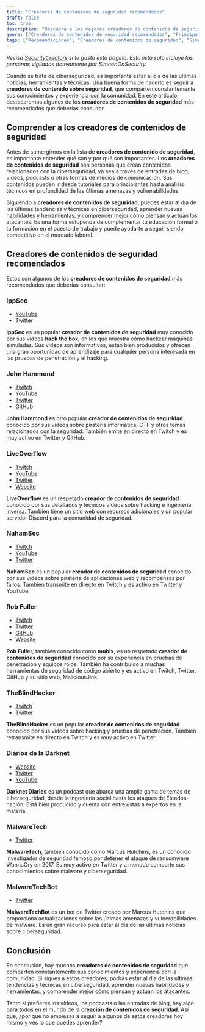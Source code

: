 ```yaml
---
title: "Creadores de contenidos de seguridad recomendados"
draft: false
toc: true
description: "Descubra a los mejores creadores de contenidos de seguridad seleccionados por SimeonOnSecurity. Desde ippSec hasta John Hammond, LiveOverflow, NahamSec, Rob Fuller y TheBlindHacker, estos expertos le ofrecen lo último en este campo a través de sus diversas plataformas, como YouTube, Twitch, Twitter, GitHub y sitios web. Mantente al día y profundiza tus conocimientos con los mejores del sector."
genre: ["Creadores de contenidos de seguridad recomendados", "Principales creadores de contenidos de seguridad", "Mejores influyentes en ciberseguridad", "Expertos creadores de seguridad", "Creadores de seguridad de primera categoría", "Recomendaciones de SimeonOnSecurity", "ippSec y otros creadores de seguridad", "John Hammond y otros creadores influyentes", "LiveOverflow y otros creadores notables", "NahamSec y otros creadores de seguridad de confianza"]
tags: ["Recomendaciones", "Creadores de contenidos de seguridad", "SimeonOnSecurity", "ippSec", "John Hammond", "LiveOverflow", "NahamSec", "Rob Fuller", "TheBlindHacker", "YouTube", "Twitter", "Twitch", "GitHub", "Página web", "ciberseguridad", "pruebas de penetración", "tutoriales de hacking", "pirateo de aplicaciones web", "recompensas por errores", "ingeniería inversa", "CTFs", "malware", "red oscura", "noticias sobre ciberseguridad", "ingeniería social", "ataques de estados-nación", "estrategia de seguridad", "privacidad", "tendencias tecnológicas", "violaciones de datos"]
---
```


*Revisa [SecurityCreators](https://securitycreators.video/) si te gusta esta página. Esta lista sólo incluye las personas vigiladas activamente por SimeonOnSecurity.*

Cuando se trata de ciberseguridad, es importante estar al día de las últimas noticias, herramientas y técnicas. Una buena forma de hacerlo es seguir a **creadores de contenido sobre seguridad**, que comparten constantemente sus conocimientos y experiencia con la comunidad. En este artículo, destacaremos algunos de los **creadores de contenidos de seguridad** más recomendados que deberías consultar.

## Comprender a los creadores de contenidos de seguridad

Antes de sumergirnos en la lista de **creadores de contenido de seguridad**, es importante entender qué son y por qué son importantes. Los **creadores de contenidos de seguridad** son personas que crean contenidos relacionados con la ciberseguridad, ya sea a través de entradas de blog, vídeos, podcasts u otras formas de medios de comunicación. Sus contenidos pueden ir desde tutoriales para principiantes hasta análisis técnicos en profundidad de las últimas amenazas y vulnerabilidades.

Siguiendo a **creadores de contenidos de seguridad**, puedes estar al día de las últimas tendencias y técnicas en ciberseguridad, aprender nuevas habilidades y herramientas, y comprender mejor cómo piensan y actúan los atacantes. Es una forma estupenda de complementar tu educación formal o tu formación en el puesto de trabajo y puede ayudarte a seguir siendo competitivo en el mercado laboral.

## Creadores de contenidos de seguridad recomendados

Estos son algunos de los **creadores de contenidos de seguridad** más recomendados que deberías consultar:

### ippSec

- [YouTube](https://www.youtube.com/channel/UCa6eh7gCkpPo5XXUDfygQQA)
- [Twitter](https://twitter.com/ippsec)

**ippSec** es un popular **creador de contenidos de seguridad** muy conocido por sus vídeos **hack the box**, en los que muestra cómo hackear máquinas simuladas. Sus vídeos son informativos, están bien producidos y ofrecen una gran oportunidad de aprendizaje para cualquier persona interesada en las pruebas de penetración y el hacking.

### John Hammond

- [Twitch](ttps://twitch.tv/johnhammond010)
- [YouTube](https://www.youtube.com/johnhammond010)
- [Twitter](https://twitter.com/_johnhammond)
- [GitHub](https://github.com/JohnHammond)

**John Hammond** es otro popular **creador de contenidos de seguridad** conocido por sus vídeos sobre piratería informática, CTF y otros temas relacionados con la seguridad. También emite en directo en Twitch y es muy activo en Twitter y GitHub.

### LiveOverflow

- [Twitch](https://twitch.tv/LiveOverflow)
- [YouTube](https://youtube.com/LiveOverflowCTF)
- [Twitter](https://twitter.com/LiveOverflow)
- [Website](https://liveoverflow.com)

**LiveOverflow** es un respetado **creador de contenidos de seguridad** conocido por sus detallados y técnicos vídeos sobre hacking e ingeniería inversa. También tiene un sitio web con recursos adicionales y un popular servidor Discord para la comunidad de seguridad.

### NahamSec

- [Twitch](https://twitch.tv/nahamsec)
- [YouTube](https://youtube.com/nahamsec)
- [Twitter](https://twitter.com/nahamsec)

**NahamSec** es un popular **creador de contenidos de seguridad** conocido por sus vídeos sobre piratería de aplicaciones web y recompensas por fallos. También transmite en directo en Twitch y es activo en Twitter y YouTube.

### Rob Fuller

- [Twitch](https://twitch.tv/mub1x)
- [Twitter](https://twitter.com/mubix)
- [GitHub](https://github.com/mubix)
- [Website](https://malicious.link)

**Rob Fuller**, también conocido como **mubix**, es un respetado **creador de contenidos de seguridad** conocido por su experiencia en pruebas de penetración y equipos rojos. También ha contribuido a muchas herramientas de seguridad de código abierto y es activo en Twitch, Twitter, GitHub y su sitio web, Malicious.link.

### TheBlindHacker

- [Twitch](https://twitch.tv/theblindhacker)
- [Twitter](https://twitter.com/TheBlindHacker)

**TheBlindHacker** es un popular **creador de contenidos de seguridad** conocido por sus vídeos sobre hacking y pruebas de penetración. También retransmite en directo en Twitch y es muy activo en Twitter.

### Diarios de la Darknet

- [Website](https://darknetdiaries.com/)
- [Twitter](https://twitter.com/darknetdiaries)
- [YouTube](https://www.youtube.com/channel/UCJ1Nhu5jIQdQXQAaC2XHqDw)

**Darknet Diaries** es un podcast que abarca una amplia gama de temas de ciberseguridad, desde la ingeniería social hasta los ataques de Estados-nación. Está bien producido y cuenta con entrevistas a expertos en la materia.

### MalwareTech

- [Twitter](https://twitter.com/MalwareTechBlog)

**MalwareTech**, también conocido como Marcus Hutchins, es un conocido investigador de seguridad famoso por detener el ataque de ransomware WannaCry en 2017. Es muy activo en Twitter y a menudo comparte sus conocimientos sobre malware y ciberseguridad.

### MalwareTechBot

- [Twitter](https://twitter.com/MalwareTechBot)

**MalwareTechBot** es un bot de Twitter creado por Marcus Hutchins que proporciona actualizaciones sobre las últimas amenazas y vulnerabilidades de malware. Es un gran recurso para estar al día de las últimas noticias sobre ciberseguridad.

## Conclusión

En conclusión, hay muchos **creadores de contenidos de seguridad** que comparten constantemente sus conocimientos y experiencia con la comunidad. Si sigues a estos creadores, podrás estar al día de las últimas tendencias y técnicas en ciberseguridad, aprender nuevas habilidades y herramientas, y comprender mejor cómo piensan y actúan los atacantes.

Tanto si prefieres los vídeos, los podcasts o las entradas de blog, hay algo para todos en el mundo de la **creación de contenidos de seguridad**. Así que, ¿por qué no empiezas a seguir a algunos de estos creadores hoy mismo y ves lo que puedes aprender?




